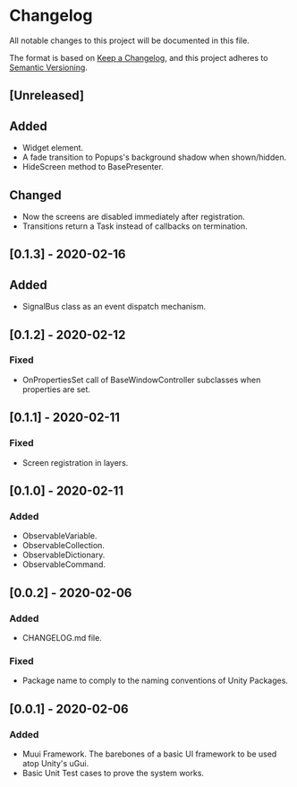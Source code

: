 # Changelog
All notable changes to this project will be documented in this file.

The format is based on [Keep a Changelog](https://keepachangelog.com/en/1.0.0/),
and this project adheres to [Semantic Versioning](https://semver.org/spec/v2.0.0.html).

## [Unreleased]
## Added
- Widget element.
- A fade transition to Popups's background shadow when shown/hidden.
- HideScreen method to BasePresenter.

## Changed
- Now the screens are disabled immediately after registration.
- Transitions return a Task instead of callbacks on termination. 

## [0.1.3] - 2020-02-16
## Added
- SignalBus class as an event dispatch mechanism.

## [0.1.2] - 2020-02-12
### Fixed
- OnPropertiesSet call of BaseWindowController subclasses when properties are set.

## [0.1.1] - 2020-02-11
### Fixed
- Screen registration in layers.

## [0.1.0] - 2020-02-11
### Added
- ObservableVariable.
- ObservableCollection.
- ObservableDictionary.
- ObservableCommand.

## [0.0.2] - 2020-02-06
### Added
- CHANGELOG.md file. 

### Fixed
- Package name to comply to the naming conventions of Unity Packages.

## [0.0.1] - 2020-02-06
### Added
- Muui Framework. The barebones of a basic UI framework to be used atop Unity's uGui.
- Basic Unit Test cases to prove the system works.